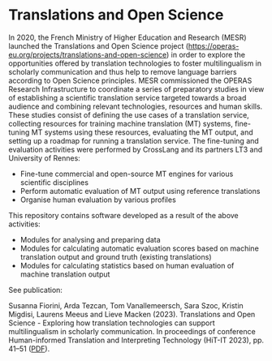 # Translations and Open Science

In 2020, the French Ministry of Higher Education and Research (MESR) launched the Translations and Open Science
project (https://operas-eu.org/projects/translations-and-open-science) in order to explore the opportunities offered by
translation technologies to foster multilingualism in scholarly communication and thus help to remove language barriers
according to Open Science principles. MESR commissioned the OPERAS Research Infrastructure to coordinate a series of
preparatory studies in view of establishing a scientific translation service targeted towards a broad audience and
combining relevant technologies, resources and human skills. These studies consist of defining the use cases of a
translation service, collecting resources for training machine translation (MT) systems, fine-tuning MT systems using
these resources, evaluating the MT output, and setting up a roadmap for running a translation service. The fine-tuning
and evaluation activities were performed by CrossLang and its partners LT3 and University of Rennes:

- Fine-tune commercial and open-source MT engines for various scientific disciplines
- Perform automatic evaluation of MT output using reference translations
- Organise human evaluation by various profiles

This repository contains software developed as a result of the above activities:

- Modules for analysing and preparing data
- Modules for calculating automatic evaluation scores based on machine translation output and ground truth (existing
  translations)
- Modules for calculating statistics based on human evaluation of machine translation output

See publication:

Susanna Fiorini, Arda Tezcan, Tom Vanallemeersch, Sara Szoc, Kristin Migdisi, Laurens Meeus and Lieve Macken (2023).
Translations and Open Science - Exploring how translation technologies can support multilingualism in scholarly
communication. In proceedings of conference Human-informed Translation and Interpreting Technology (HiT-IT 2023), pp.
41–51 ([PDF](https://biblio.ugent.be/publication/01H83XHYM756VFGDMRC54Q8A80)).
